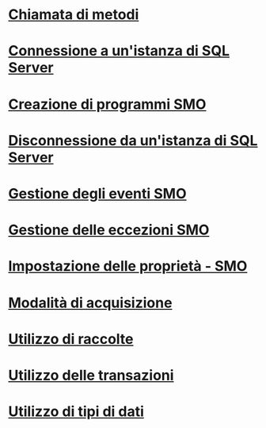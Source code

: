 # [Chiamata di metodi](calling-methods.md)
# [Connessione a un'istanza di SQL Server](connecting-to-an-instance-of-sql-server.md)
# [Creazione di programmi SMO](creating-smo-programs.md)
# [Disconnessione da un'istanza di SQL Server](disconnecting-from-an-instance-of-sql-server.md)
# [Gestione degli eventi SMO](handling-smo-events.md)
# [Gestione delle eccezioni SMO](handling-smo-exceptions.md)
# [Impostazione delle proprietà - SMO](setting-properties-smo.md)
# [Modalità di acquisizione](using-capture-mode.md)
# [Utilizzo di raccolte](using-collections.md)
# [Utilizzo delle transazioni](using-transactions.md)
# [Utilizzo di tipi di dati](working-with-data-types.md)
